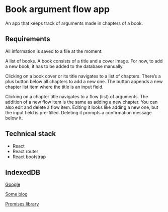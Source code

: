 # Book argument flow app

An app that keeps track of arguments made in chapters of a book.

## Requirements

All information is saved to a file at the moment.

A list of books.
A book consists of a title and a cover image.
For now, to add a new book, it has to be added to the database manually.

Clicking on a book cover or its title navigates to a list of chapters.
There’s a plus button below all chapters to add a new one.
The button appends a new chapter list item where the title is an input field.

Clicking on a chapter title navigates to a flow (list) of arguments.
The addition of a new flow item is the same as adding a new chapter.
You can also edit and delete a flow item.
Editing it looks like adding a new one, but the input field is pre-filled.
Deleting it prompts a confirmation message below it.

## Technical stack

- React
- React router
- React bootstrap

## IndexedDB

[Google](https://developers.google.com/web/ilt/pwa/working-with-indexeddb)

[Some blog](https://flaviocopes.com/indexeddb/)

[Promises library](https://github.com/jakearchibald/idb)
